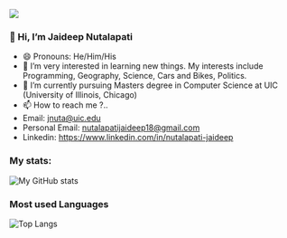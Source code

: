 
![](https://komarev.com/ghpvc/?username=njaideep2003&color=green)


### 👋 Hi, I’m Jaideep Nutalapati
- 😄 Pronouns: He/Him/His
- 👀 I’m very interested in learning new things. My interests include Programming, Geography, Science, Cars and Bikes, Politics. 
- 🌱 I’m currently pursuing Masters degree in Computer Science at UIC (University of Illinois, Chicago)
- 📫 How to reach me ?..
 - Email: jnuta@uic.edu
 - Personal Email: nutalapatijaideep18@gmail.com
 - Linkedin: https://www.linkedin.com/in/nutalapati-jaideep




### My stats:

![My GitHub stats](https://github-readme-stats.vercel.app/api?username=njaideep2003&show_icons=true&theme=constrast)

### Most used Languages
![Top Langs](https://github-readme-stats.vercel.app/api/top-langs/?username=njaideep2003&layout=compact)

<!---
njaideep2003/njaideep2003 is a ✨ special ✨ repository because its `README.md` (this file) appears on your GitHub profile.
You can click the Preview link to take a look at your changes.
--->
